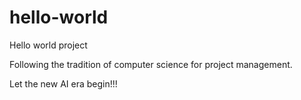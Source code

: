 # hello-world
Hello world project

Following the tradition of computer science for project management.

Let the new AI era begin!!!
